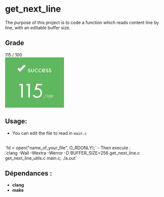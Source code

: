 # get_next_line
The purpose of this project is to code a function which reads content line by line, with an editable buffer size.

## Grade
115 / 100
<br>
![Alt text](../images/rank.png)

## Usage:
- You can edit the file to read in `main.c`
<br>
`fd = open("name_of_your_file", O_RDONLY);`
- Then execute :
 <br>
 `clang -Wall -Wextra -Werror -D BUFFER_SIZE=256 get_next_line.c get_next_line_utils.c main.c; ./a.out`

## Dépendances :
* __clang__
* __make__